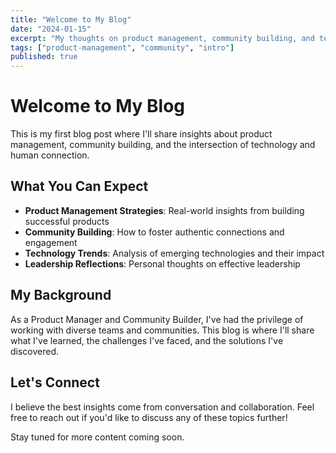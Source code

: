 ```yaml
---
title: "Welcome to My Blog"
date: "2024-01-15"
excerpt: "My thoughts on product management, community building, and technology."
tags: ["product-management", "community", "intro"]
published: true
---
```


# Welcome to My Blog

This is my first blog post where I'll share insights about product management, community building, and the intersection of technology and human connection.

## What You Can Expect

- **Product Management Strategies**: Real-world insights from building successful products
- **Community Building**: How to foster authentic connections and engagement
- **Technology Trends**: Analysis of emerging technologies and their impact
- **Leadership Reflections**: Personal thoughts on effective leadership

## My Background

As a Product Manager and Community Builder, I've had the privilege of working with diverse teams and communities. This blog is where I'll share what I've learned, the challenges I've faced, and the solutions I've discovered.

## Let's Connect

I believe the best insights come from conversation and collaboration. Feel free to reach out if you'd like to discuss any of these topics further!

Stay tuned for more content coming soon.